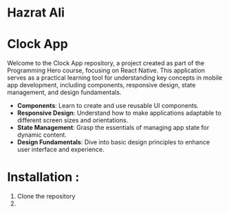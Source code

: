# Hazrat Ali

# Clock App

Welcome to the Clock App repository, a project created as part of the Programming Hero course, focusing on React Native. This application serves as a practical learning tool for understanding key concepts in mobile app development, including components, responsive design, state management, and design fundamentals.

- **Components**: Learn to create and use reusable UI components.
- **Responsive Design**: Understand how to make applications adaptable to different screen sizes and orientations.
- **State Management**: Grasp the essentials of managing app state for dynamic content.
- **Design Fundamentals**: Dive into basic design principles to enhance user interface and experience.

# Installation :

1. Clone the repository
2.  




